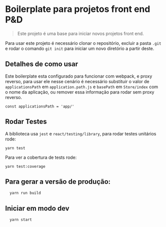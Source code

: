 # Boilerplate para projetos front end P&D

>Este projeto é uma base para iniciar novos projetos front end.

Para usar este projeto é necessário clonar o repositório, excluir a pasta `.git` e rodar o comando `git init` para iniciar um novo diretório a partir deste.



## Detalhes de como usar

Este boilerplate esta configurado para funcionar com webpack, e proxy reverso, para usar ele nesse cenário é necessário substituir o valor de `applicationsPath` em `application.path.js` e `basePath` em `Store/index` com o nome da aplicação, ou remover essa informação para rodar sem proxy reverso.

```
const applicationsPath = 'app/'

```
## Rodar Testes

A biblioteca usa `jest` e `react/testing/library`, para rodar testes unitários rode:

```
yarn test
```

Para ver a cobertura de tests rode:

```
yarn test:coverage
```

## Para gerar a versão de produção:

```
  yarn run build
```

## Iniciar em modo dev

```
  yarn start
```